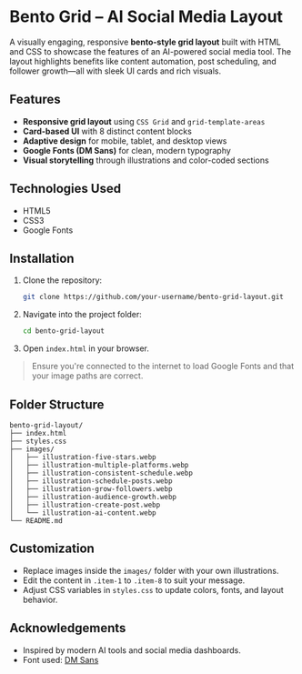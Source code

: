 # Bento Grid – AI Social Media Layout

A visually engaging, responsive **bento-style grid layout** built with HTML and CSS to showcase the features of an AI-powered social media tool. The layout highlights benefits like content automation, post scheduling, and follower growth—all with sleek UI cards and rich visuals.

## Features

- **Responsive grid layout** using `CSS Grid` and `grid-template-areas`
- **Card-based UI** with 8 distinct content blocks
- **Adaptive design** for mobile, tablet, and desktop views
- **Google Fonts (DM Sans)** for clean, modern typography
- **Visual storytelling** through illustrations and color-coded sections

## Technologies Used

- HTML5  
- CSS3  
- Google Fonts  

## Installation

1. Clone the repository:
   ```bash
   git clone https://github.com/your-username/bento-grid-layout.git
   ```
2. Navigate into the project folder:
   ```bash
   cd bento-grid-layout
   ```
3. Open `index.html` in your browser.

> Ensure you're connected to the internet to load Google Fonts and that your image paths are correct.

## Folder Structure

```plaintext
bento-grid-layout/
├── index.html
├── styles.css
├── images/
│   ├── illustration-five-stars.webp
│   ├── illustration-multiple-platforms.webp
│   ├── illustration-consistent-schedule.webp
│   ├── illustration-schedule-posts.webp
│   ├── illustration-grow-followers.webp
│   ├── illustration-audience-growth.webp
│   ├── illustration-create-post.webp
│   └── illustration-ai-content.webp
└── README.md
```

## Customization

- Replace images inside the `images/` folder with your own illustrations.
- Edit the content in `.item-1` to `.item-8` to suit your message.
- Adjust CSS variables in `styles.css` to update colors, fonts, and layout behavior.


## Acknowledgements

- Inspired by modern AI tools and social media dashboards.  
- Font used: [DM Sans](https://fonts.google.com/specimen/DM+Sans)
